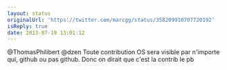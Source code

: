```yaml
---
layout: status
originalUrl: 'https://twitter.com/marcgg/status/358209910707720192'
isReply: true
date: 2013-07-19 13:01:12
---
```


@ThomasPhilibert @dzen Toute contribution OS sera visible par n'importe qui, github ou pas github. Donc on dirait que c'est la contrib le pb
